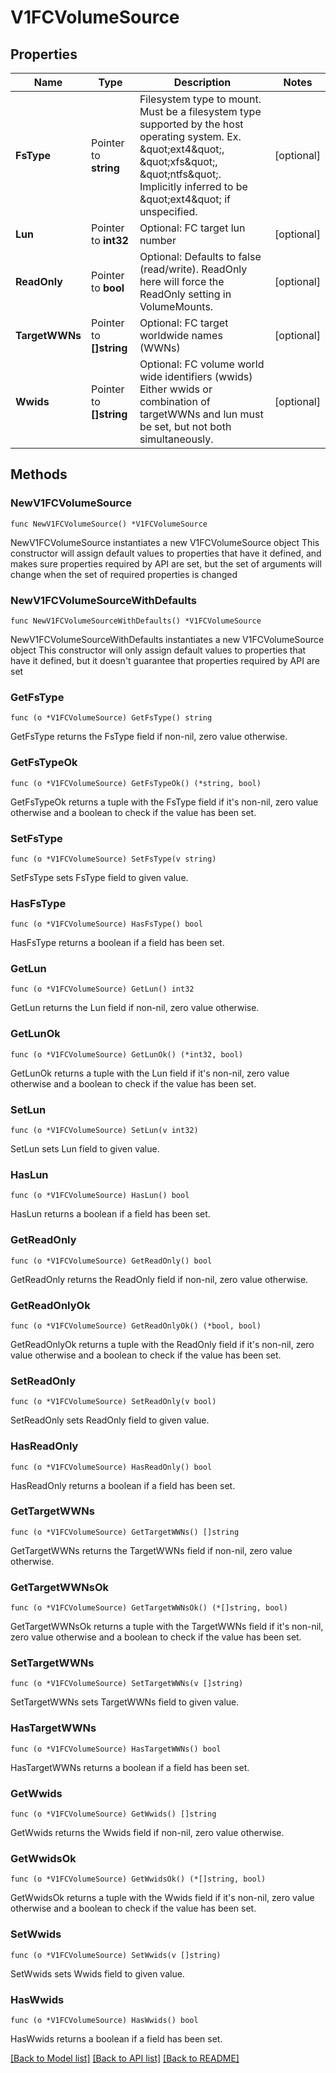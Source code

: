 # V1FCVolumeSource

## Properties

Name | Type | Description | Notes
------------ | ------------- | ------------- | -------------
**FsType** | Pointer to **string** | Filesystem type to mount. Must be a filesystem type supported by the host operating system. Ex. \&quot;ext4\&quot;, \&quot;xfs\&quot;, \&quot;ntfs\&quot;. Implicitly inferred to be \&quot;ext4\&quot; if unspecified. | [optional] 
**Lun** | Pointer to **int32** | Optional: FC target lun number | [optional] 
**ReadOnly** | Pointer to **bool** | Optional: Defaults to false (read/write). ReadOnly here will force the ReadOnly setting in VolumeMounts. | [optional] 
**TargetWWNs** | Pointer to **[]string** | Optional: FC target worldwide names (WWNs) | [optional] 
**Wwids** | Pointer to **[]string** | Optional: FC volume world wide identifiers (wwids) Either wwids or combination of targetWWNs and lun must be set, but not both simultaneously. | [optional] 

## Methods

### NewV1FCVolumeSource

`func NewV1FCVolumeSource() *V1FCVolumeSource`

NewV1FCVolumeSource instantiates a new V1FCVolumeSource object
This constructor will assign default values to properties that have it defined,
and makes sure properties required by API are set, but the set of arguments
will change when the set of required properties is changed

### NewV1FCVolumeSourceWithDefaults

`func NewV1FCVolumeSourceWithDefaults() *V1FCVolumeSource`

NewV1FCVolumeSourceWithDefaults instantiates a new V1FCVolumeSource object
This constructor will only assign default values to properties that have it defined,
but it doesn't guarantee that properties required by API are set

### GetFsType

`func (o *V1FCVolumeSource) GetFsType() string`

GetFsType returns the FsType field if non-nil, zero value otherwise.

### GetFsTypeOk

`func (o *V1FCVolumeSource) GetFsTypeOk() (*string, bool)`

GetFsTypeOk returns a tuple with the FsType field if it's non-nil, zero value otherwise
and a boolean to check if the value has been set.

### SetFsType

`func (o *V1FCVolumeSource) SetFsType(v string)`

SetFsType sets FsType field to given value.

### HasFsType

`func (o *V1FCVolumeSource) HasFsType() bool`

HasFsType returns a boolean if a field has been set.

### GetLun

`func (o *V1FCVolumeSource) GetLun() int32`

GetLun returns the Lun field if non-nil, zero value otherwise.

### GetLunOk

`func (o *V1FCVolumeSource) GetLunOk() (*int32, bool)`

GetLunOk returns a tuple with the Lun field if it's non-nil, zero value otherwise
and a boolean to check if the value has been set.

### SetLun

`func (o *V1FCVolumeSource) SetLun(v int32)`

SetLun sets Lun field to given value.

### HasLun

`func (o *V1FCVolumeSource) HasLun() bool`

HasLun returns a boolean if a field has been set.

### GetReadOnly

`func (o *V1FCVolumeSource) GetReadOnly() bool`

GetReadOnly returns the ReadOnly field if non-nil, zero value otherwise.

### GetReadOnlyOk

`func (o *V1FCVolumeSource) GetReadOnlyOk() (*bool, bool)`

GetReadOnlyOk returns a tuple with the ReadOnly field if it's non-nil, zero value otherwise
and a boolean to check if the value has been set.

### SetReadOnly

`func (o *V1FCVolumeSource) SetReadOnly(v bool)`

SetReadOnly sets ReadOnly field to given value.

### HasReadOnly

`func (o *V1FCVolumeSource) HasReadOnly() bool`

HasReadOnly returns a boolean if a field has been set.

### GetTargetWWNs

`func (o *V1FCVolumeSource) GetTargetWWNs() []string`

GetTargetWWNs returns the TargetWWNs field if non-nil, zero value otherwise.

### GetTargetWWNsOk

`func (o *V1FCVolumeSource) GetTargetWWNsOk() (*[]string, bool)`

GetTargetWWNsOk returns a tuple with the TargetWWNs field if it's non-nil, zero value otherwise
and a boolean to check if the value has been set.

### SetTargetWWNs

`func (o *V1FCVolumeSource) SetTargetWWNs(v []string)`

SetTargetWWNs sets TargetWWNs field to given value.

### HasTargetWWNs

`func (o *V1FCVolumeSource) HasTargetWWNs() bool`

HasTargetWWNs returns a boolean if a field has been set.

### GetWwids

`func (o *V1FCVolumeSource) GetWwids() []string`

GetWwids returns the Wwids field if non-nil, zero value otherwise.

### GetWwidsOk

`func (o *V1FCVolumeSource) GetWwidsOk() (*[]string, bool)`

GetWwidsOk returns a tuple with the Wwids field if it's non-nil, zero value otherwise
and a boolean to check if the value has been set.

### SetWwids

`func (o *V1FCVolumeSource) SetWwids(v []string)`

SetWwids sets Wwids field to given value.

### HasWwids

`func (o *V1FCVolumeSource) HasWwids() bool`

HasWwids returns a boolean if a field has been set.


[[Back to Model list]](../README.md#documentation-for-models) [[Back to API list]](../README.md#documentation-for-api-endpoints) [[Back to README]](../README.md)


